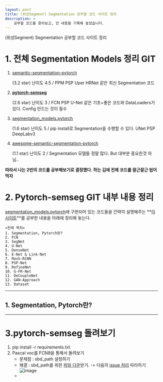 ```yaml
---
layout: post
title: (위성Segment) Segmentation 공부할 코드 사이트 정리
description: >  
    공부할 코드를 찾아보고, 안 내용을 기록해 놓았습니다.
---
```

(위성Segment) Segmentation 공부할 코드 사이트 정리



# 1. 전체 Segmentation Models 정리 GIT

1. [semantic-segmentation-pytorch ](https://github.com/CSAILVision/semantic-segmentation-pytorch)  

   (3.2 star) 난이도 4.5 / PPM PSP Uper HRNet 같은 최신 Segmentation 코드

2. **[pytorch-semseg](https://github.com/meetshah1995/pytorch-semseg)**  

   (2.6 star) 난이도 3 / FCN PSP U-Net 같은 기초+좋은 코드와 DataLoaders가 있다. Config 만드는 것이 필수

3. [segmentation_models.pytorch](https://github.com/qubvel/segmentation_models.pytorch)   

   (1.6 star) 난이도 5 / pip install로 Segmentation을 수행할 수 있다. UNet PSP DeepLabv3 

4. [awesome-semantic-segmentation-pytorch](https://github.com/Tramac/awesome-semantic-segmentation-pytorch)  

   (1.1 star) 난이도 2 / Segmentation 모델들 정말 많다. But 대부분 중요한것 아님.. 



**따라서 나는 2번의 코드를 공부해보기로 결정했다. 하는 김에 전체 코드를 잘근잘근 씹어먹자**



# 2. Pytorch-semseg GIT 내부 내용 정리

[segmentation_models.pytorch](https://github.com/qubvel/segmentation_models.pytorch)에 구현되어 있는 코드들을 간략히 설명해주는 **[이 사이트](https://meetshah1995.github.io/semantic-segmentation/deep-learning/pytorch/visdom/2017/06/01/semantic-segmentation-over-the-years.html)**를 공부한 내용을 아래에 정리해 놓는다. 

```
<전체 목차>
1. Segmentation, Pytorch란?
2. FCN
3. SegNet
4. U-Net
5. DenseNet
6. E-Net & Link-Net
7. Mask-RCNN
8. PSP-Net
9. RefineNet
10. G-FR-Net
11. DeCoupleNet
12. GAN-Approach
13. Dataset
```

***

## 1. Segmentation, Pytorch란?





***

# 3.**pytorch-semseg**  돌려보기

1. pip install -r requirements.txt
2. Pascal voc를 FCN8을 통해서 돌려보기
   - 문제점 : sbd_path 설정하기
   - 해결 : sbd_path를 위한 [파일 다운](http://home.bharathh.info/pubs/codes/SBD/download.html)받기.  -> 다음의 [issue 처리](https://github.com/meetshah1995/pytorch-semseg/issues/188) 따라하기
     ![image](https://user-images.githubusercontent.com/46951365/81911009-a5463280-9607-11ea-9d60-79bb526f246e.png)
   - 